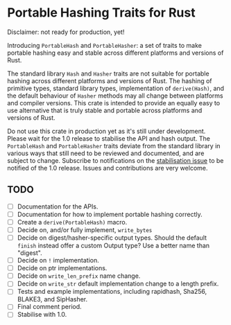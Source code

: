 # Portable Hashing Traits for Rust

Disclaimer: not ready for production, yet!

Introducing `PortableHash` and `PortableHasher`: a set of traits to make portable hashing easy and stable across different platforms and versions of Rust.

The standard library `Hash` and `Hasher` traits are not suitable for portable hashing across different platforms and versions of Rust. The hashing of primitive types, standard library types, implementation of `derive(Hash)`, and the default behaviour of `Hasher` methods may all change between platforms and compiler versions. This crate is intended to provide an equally easy to use alternative that is truly stable and portable across platforms and versions of Rust.

Do not use this crate in production yet as it's still under development. Please wait for the 1.0 release to stabilise the API and hash output. The `PortableHash` and `PortableHasher` traits deviate from the standard library in various ways that still need to be reviewed and documented, and are subject to change. Subscribe to notifications on the [stabilisation issue](https://github.com/hoxxep/portable-hash/issues/1) to be notified of the 1.0 release. Issues and contributions are very welcome.

## TODO
- [ ] Documentation for the APIs.
- [ ] Documentation for how to implement portable hashing correctly.
- [ ] Create a `derive(PortableHash)` macro.
- [ ] Decide on, and/or fully implement, `write_bytes`
- [ ] Decide on digest/hasher-specific output types. Should the default `finish` instead offer a custom Output type? Use a better name than "digest".
- [ ] Decide on `!` implementation.
- [ ] Decide on ptr implementations.
- [ ] Decide on `write_len_prefix` name change.
- [ ] Decide on `write_str` default implementation change to a length prefix.
- [ ] Tests and example implementations, including rapidhash, Sha256, BLAKE3, and SipHasher.
- [ ] Final comment period.
- [ ] Stabilise with 1.0.
